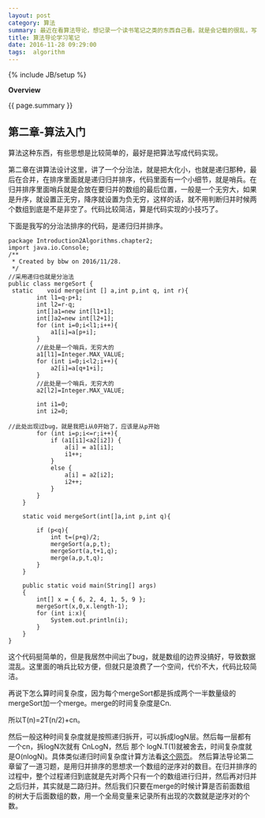 ```yaml
---
layout: post
category: 算法
summary: 最近在看算法导论，想记录一个读书笔记之类的东西自己看。就是会记载的很乱，写的很随意，自己看，反正这个博客也不会公开，hhhh。
title: 算法导论学习笔记
date: 2016-11-28 09:29:00
tags:  algorithm
---
```


{% include JB/setup %}


**Overview**

{{ page.summary }}


## 第二章-算法入门

算法这种东西，有些思想是比较简单的，最好是把算法写成代码实现。

第二章在讲算法设计这里，讲了一个分治法，就是把大化小，也就是递归那种，最后在合并，在排序里面就是递归归并排序，代码里面有一个小细节，就是哨兵。在归并排序里面哨兵就是会放在要归并的数组的最后位置，一般是一个无穷大，如果是升序，就设置正无穷，降序就设置为负无穷，这样的话，就不用判断归并时候两个数组到底是不是非空了。代码比较简洁，算是代码实现的小技巧了。

<!--more-->

下面是我写的分治法排序的代码，是递归归并排序。

```
package Introduction2Algorithms.chapter2;
import java.io.Console;
/**
 * Created by bbw on 2016/11/28.
 */
//采用递归也就是分治法
public class mergeSort {
 static    void merge(int [] a,int p,int q, int r){
        int l1=q-p+1;
        int l2=r-q;
        int[]a1=new int[l1+1];
        int[]a2=new int[l2+1];
        for (int i=0;i<l1;i++){
            a1[i]=a[p+i];
        }
        //此处是一个哨兵，无穷大的
        a1[l1]=Integer.MAX_VALUE;
        for (int i=0;i<l2;i++){
            a2[i]=a[q+1+i];
        }
        //此处是一个哨兵，无穷大的
        a2[l2]=Integer.MAX_VALUE;

        int i1=0;
        int i2=0;

//此处出现过bug，就是我把i从0开始了，应该是从p开始
        for (int i=p;i<=r;i++){
            if (a1[i1]<a2[i2]) {
                a[i] = a1[i1];
                i1++;
            }
            else {
                a[i] = a2[i2];
                i2++;
            }
        }
    }

    static void mergeSort(int[]a,int p,int q){

        if (p<q){
            int t=(p+q)/2;
            mergeSort(a,p,t);
            mergeSort(a,t+1,q);
            merge(a,p,t,q);
        }
    }

    public static void main(String[] args)
    {
        int[] x = { 6, 2, 4, 1, 5, 9 };
        mergeSort(x,0,x.length-1);
        for (int i:x){
            System.out.println(i);
        }
    }
}
```

这个代码挺简单的，但是我居然中间出了bug，就是数组的边界没搞好，导致数据混乱。这里面的哨兵比较方便，但就只是浪费了一个空间，代价不大，代码比较简洁。

再说下怎么算时间复杂度，因为每个mergeSort都是拆成两个一半数量级的mergeSort加一个merge。merge的时间复杂度是Cn.

所以T(n)=2T(n/2)+cn。

然后一般这种时间复杂度就是按照递归拆开，可以拆成logN层。然后每一层都有一个cn，拆logN次就有 CnLogN，然后  那个 logN.T(1)就被舍去，时间复杂度就是O(nlogN)。具体类似递归时间复杂度计算方法看[这个网页](http://blog.csdn.net/xiaoxian8023/article/details/8134260)。
然后算法导论第二章留了一道习题，是用归并排序的思想求一个数组的逆序对的数目。在归并排序的过程中，整个过程递归到底就是先对两个只有一个的数组进行归并，然后再对归并之后归并，其实就是二路归并。然后我们只要在merge的时候计算是否前面数组的树大于后面数组的数，用一个全局变量来记录所有出现的次数就是逆序对的个数。









